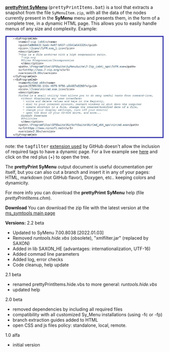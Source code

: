 [**prettyPrint SyMenu**](https://github.com/msillano/ms_symtools/tree/main/PrettyPrintItems  "Download from GitHub") (<tt>prettyPrintItems.bat</tt>) is a tool that extracts a snapshot from the file <code>SyMenuItem.zip</code>, with all the data of the nodes currently present in the **SyMenu** menu and presents them, in the form of a complete tree, in a dynamic HTML page. This allows you to easily handle menus of any size and complexity. Example:

![a SyMenu tree fragment](./../img/symenyppout.png?raw=true)

 note: the <tt>tagfilter</tt> [extension used](https://github.github.com/gfm/#disallowed-raw-html-extension-) by GitHub doesn't allow the inclusion of required tags to have a dynamic page. For a live example see [here](http://o2xdl.org/storage/outputpage.html) and click on the red plus (+) to open the tree. 
 
The **prettyPrint SyMenu** output document is useful documentation per itself,  but you can also cut a branch and insert it in any of your pages: HTML, markdown (not GitHub flavor), Doxygen, etc.. keeping colors and dynamicity. 

For more info you can download the **prettyPrimt SyMenu** help (file *prettyPrintItems.chm*).

**Download**
You can download the zip file with the latest version at the [ms_symtools main page](https://github.com/msillano/ms_symtools)

**Versions:**
2.2 beta
 - Updated to SyMenu 7.00.8038 [2022.01.03]
 - Removed *runtools.hide.vbs* (obsolete), "xmlfilter.jar" (replaced by SAXON)
 - Added in lib SAXON_HE (advantages: internationalization, UTF-16)
 - Added commad line parameters
 - Added log, error checks
 - Code cleanup, help update

2.1 beta
 - renamed prettyPrintItems.hide.vbs to more general: *runtools.hide.vbs*
 - updated help

2.0 beta
 - removed dependencies by including all required files
 - compatibility with all customized Sy_Menu installations (using -fc or -fp)
 - branch extraction guides added to HTML
 - open CSS and js files policy: standalone, local, remote.

1.0  alfa
 - initial version
